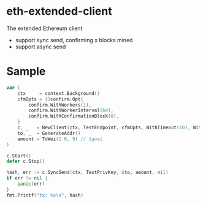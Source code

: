 # eth-extended-client
The extended Ethereum client
- support sync send, confirming x blocks mined
- support async send

# Sample
```go
var (
	ctx     = context.Background()
	cfmOpts = []confirm.Opt{
		confirm.WithWorkers(1),
		confirm.WithWorkerInterval(64),
		confirm.WithConfirmationBlock(0),
	}
	c, _   = NewClient(ctx, TestEndpoint, cfmOpts, WithTimeout(10), WithSyncSendConfirmInterval(64))
	to, _  = GenerateAddr()
	amount = ToWei(1.0, 9) // 1gwai
)

c.Start()
defer c.Stop()

hash, err := c.SyncSend(ctx, TestPrivKey, &to, amount, nil)
if err != nil {
	panic(err)
}
fmt.Printf("tx: %s\n", hash)
```
